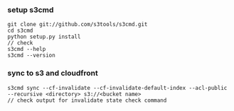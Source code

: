 ### setup s3cmd

```
git clone git://github.com/s3tools/s3cmd.git
cd s3cmd
python setup.py install
// check
s3cmd --help
s3cmd --version
```

### sync to s3 and cloudfront

```
s3cmd sync --cf-invalidate --cf-invalidate-default-index --acl-public --recursive <directory> s3://<bucket name>
// check output for invalidate state check command
```
